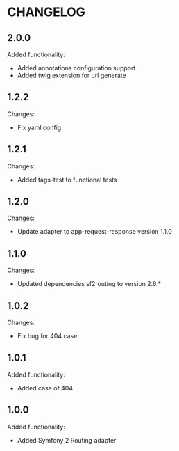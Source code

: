 CHANGELOG
=========

2.0.0
---------

Added functionality:

 * Added annotations configuration support
 * Added twig extension for url generate

1.2.2
-----

Changes:

 * Fix yaml config

1.2.1
-----

Changes:

 * Added tags-test to functional tests

1.2.0
-----

Changes:

 * Update adapter to app-request-response version 1.1.0

1.1.0
-----

Changes:

 * Updated dependencies sf2routing to version 2.6.*

1.0.2
-----

Changes:

 * Fix bug for 404 case

1.0.1
-----

Added functionality:

 * Added case of 404

1.0.0
-----

Added functionality:

 * Added Symfony 2 Routing adapter
